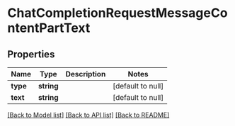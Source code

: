 # ChatCompletionRequestMessageContentPartText

## Properties
Name | Type | Description | Notes
------------ | ------------- | ------------- | -------------
**type** | **string** |  | [default to null]
**text** | **string** |  | [default to null]

[[Back to Model list]](../README.md#documentation-for-models) [[Back to API list]](../README.md#documentation-for-api-endpoints) [[Back to README]](../README.md)


